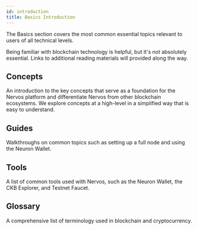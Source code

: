 ```yaml
---
id: introduction
title: Basics Introduction
---
```


The Basics section covers the most common essential topics relevant to users of all technical levels.

Being familiar with blockchain technology is helpful, but it's not absolutely essential. Links to additional reading materials will provided along the way.

## Concepts

An introduction to the key concepts that serve as a foundation for the Nervos platform and differentiate Nervos from other blockchain ecosystems. We explore concepts at a high-level in a simplified way that is easy to understand.

## Guides

Walkthroughs on common topics such as setting up a full node and using the Neuron Wallet.

## Tools

A list of common tools used with Nervos, such as the Neuron Wallet, the CKB Explorer, and Testnet Faucet.

## Glossary

A comprehensive list of terminology used in blockchain and cryptocurrency.
